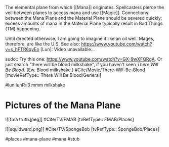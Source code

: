The elemental plane from which [[Mana]] originates. Spellcasters pierce the veil between planes to access mana and use [[Magic]]. Connections between the Mana Plane and the Material Plane should be severed quickly; excess amounts of mana in the Material Plane typically result in Bad Things (TM) happening.

Until directed otherwise, I am going to imagine it like an oil well. Mages, therefore, are like the U.S. See also: https://www.youtube.com/watch?v=s_hFTR6qyEo
	[Lun]: Video unavailable...

sudo:: Try this one: https://www.youtube.com/watch?v=GX-9wXFQRgA. Or just search "there will be blood milkshake", if you haven't seen *There Will Be Blood*. (Ew. Blood milkshake.)
#Cite/Movie/There-Will-Be-Blood [movieRefType:: There Will Be Blood/General]

#lun 
lunR::3
mmm milkshake

# Pictures of the Mana Plane
![[fma truth.jpeg]]
#Cite/TV/FMAB [tvRefType:: FMAB/Places]

![[squidward.png]]
#Cite/TV/SpongeBob [tvRefType:: SpongeBob/Places]

#places #mana-plane #mana #stub 
